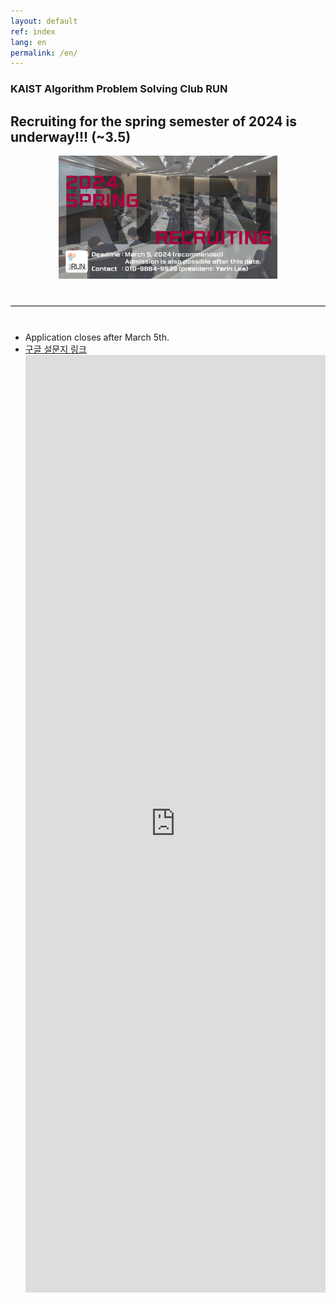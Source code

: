 ```yaml
---
layout: default
ref: index
lang: en
permalink: /en/
---
```


### KAIST Algorithm Problem Solving Club RUN

## Recruiting for the spring semester of 2024 is underway!!! (~3.5)

<div style="text-align: center">
  <img src="/apply/2024-spring/RecruitingPoster.png" alt="poster" style="width: 350px;"/>
</div>
<hr style="size: 20; margin-top: 40px; margin-bottom: 40px; border: solid; border-width: 0; border-bottom: 1px solid #e8e8e8;"/>

- Application closes after March 5th.
- [구글 설문지 링크](https://forms.gle/tqpWp6sYDKRrUGdDA)
  <iframe src="https://forms.gle/tqpWp6sYDKRrUGdDA" frameborder="0" width="100%" height="1500px"></iframe>
